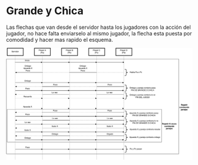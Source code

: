 # Grande y Chica

Las flechas que van desde el servidor hasta los jugadores con la acción del jugador, no hace falta enviarselo al mismo jugador, la flecha esta puesta por comodidad y hacer mas rapido el esquema.



![](grande_chica.png?raw=true)